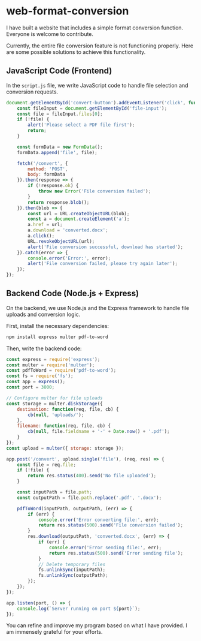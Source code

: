 # web-format-conversion


I have built a website that includes a simple format conversion function. Everyone is welcome to contribute.

Currently, the entire file conversion feature is not functioning properly. Here are some possible solutions to achieve this functionality.

## JavaScript Code (Frontend)

In the `script.js` file, we write JavaScript code to handle file selection and conversion requests.

```javascript
document.getElementById('convert-button').addEventListener('click', function() {
    const fileInput = document.getElementById('file-input');
    const file = fileInput.files[0];
    if (!file) {
        alert('Please select a PDF file first');
        return;
    }

    const formData = new FormData();
    formData.append('file', file);

    fetch('/convert', {
        method: 'POST',
        body: formData
    }).then(response => {
        if (!response.ok) {
            throw new Error('File conversion failed');
        }
        return response.blob();
    }).then(blob => {
        const url = URL.createObjectURL(blob);
        const a = document.createElement('a');
        a.href = url;
        a.download = 'converted.docx';
        a.click();
        URL.revokeObjectURL(url);
        alert('File conversion successful, download has started');
    }).catch(error => {
        console.error('Error:', error);
        alert('File conversion failed, please try again later');
    });
});
```

## Backend Code (Node.js + Express)

On the backend, we use Node.js and the Express framework to handle file uploads and conversion logic. 

First, install the necessary dependencies:

```bash
npm install express multer pdf-to-word
```

Then, write the backend code:

```javascript
const express = require('express');
const multer = require('multer');
const pdfToWord = require('pdf-to-word');
const fs = require('fs');
const app = express();
const port = 3000;

// Configure multer for file uploads
const storage = multer.diskStorage({
    destination: function(req, file, cb) {
        cb(null, 'uploads/');
    },
    filename: function(req, file, cb) {
        cb(null, file.fieldname + '-' + Date.now() + '.pdf');
    }
});
const upload = multer({ storage: storage });

app.post('/convert', upload.single('file'), (req, res) => {
    const file = req.file;
    if (!file) {
        return res.status(400).send('No file uploaded');
    }

    const inputPath = file.path;
    const outputPath = file.path.replace('.pdf', '.docx');

    pdfToWord(inputPath, outputPath, (err) => {
        if (err) {
            console.error('Error converting file:', err);
            return res.status(500).send('File conversion failed');
        }
        res.download(outputPath, 'converted.docx', (err) => {
            if (err) {
                console.error('Error sending file:', err);
                return res.status(500).send('Error sending file');
            }
            // Delete temporary files
            fs.unlinkSync(inputPath);
            fs.unlinkSync(outputPath);
        });
    });
});

app.listen(port, () => {
    console.log(`Server running on port ${port}`);
});
```

You can refine and improve my program based on what I have provided. I am immensely grateful for your efforts.
